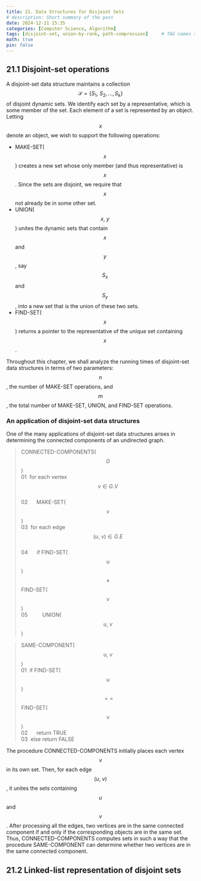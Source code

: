 ```yaml
---
title: 21. Data Structures for Disjoint Sets
# description: Short summary of the post
date: 2024-12-21 15:35
categories: [Computer Science, Algorithm]
tags: [disjoint-set, union-by-rank, path-compression]     # TAG names should always be lowercase
math: true
pin: false
---
```


## 21.1 Disjoint-set operations

A disjoint-set data structure maintains a collection $$ \mathcal{S} = \{ S_1, \ S_2, \dots, S_k \} $$ of disjoint dynamic sets.
We identify each set by a representative, which is some member of the set.
Each element of a set is represented by an object.
Letting $$ x $$ denote an object, we wish to support the following operations:
- MAKE-SET($$ x $$) creates a new set whose only member (and thus representative) is $$ x $$.
Since the sets are disjoint, we require that $$ x $$ not already be in some other set.
- UNION($$ x, \ y $$) unites the dynamic sets that contain $$ x $$ and $$ y $$, say $$ S_x $$ and $$ S_y $$, into a new set that is the union of these two sets.
- FIND-SET($$ x $$) returns a pointer to the representative of the unique set containing $$ x $$.

Throughout this chapter, we shall analyze the running times of disjoint-set data structures in terms of two parameters: $$ n $$, the number of MAKE-SET operations, and $$ m $$, the total number of MAKE-SET, UNION, and FIND-SET operations.

### An application of disjoint-set data structures

One of the many applications of disjoint-set data structures arises in determining the connected components of an undirected graph.

>CONNECTED-COMPONENTS($$ G $$)  
>01&nbsp; for each vertex $$ v \in G.V $$  
>02&nbsp; &nbsp;&nbsp;&nbsp;&nbsp;MAKE-SET($$ v $$)  
>03&nbsp; for each edge $$ (u, \ v) \in G.E $$  
>04&nbsp; &nbsp;&nbsp;&nbsp;&nbsp;if FIND-SET($$ u $$) $$ \neq $$ FIND-SET($$ v $$)  
>05&nbsp; &nbsp;&nbsp;&nbsp;&nbsp;&nbsp;&nbsp;&nbsp;&nbsp;UNION($$ u, \ v $$)

>SAME-COMPONENT($$ u, \ v $$)  
>01&nbsp; if FIND-SET($$ u $$) $$ == $$ FIND-SET($$ v $$)  
>02&nbsp; &nbsp;&nbsp;&nbsp;&nbsp;return TRUE  
>03&nbsp; else return FALSE

The procedure CONNECTED-COMPONENTS initially places each vertex $$ v $$ in its own set.
Then, for each edge $$ (u, \ v) $$, it unites the sets containing $$ u $$ and $$ v $$.
After processing all the edges, two vertices are in the same connected component if and only if the corresponding objects are in the same set.
Thus, CONNECTED-COMPONENTS computes sets in such a way that the procedure SAME-COMPONENT can determine whether two vertices are in the same connected component.

## 21.2 Linked-list representation of disjoint sets

